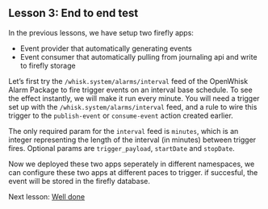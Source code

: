 ## Lesson 3: End to end test
In the previous lessons, we have setup two firefly apps:
- Event provider that automatically generating events 
- Event consumer that automatically pulling from journaling api and write to firefly storage

Let’s first try the `/whisk.system/alarms/interval` feed of the OpenWhisk Alarm Package to fire trigger events on an interval base schedule. To see the effect instantly, we will make it run every minute. You will need a trigger set up with the `/whisk.system/alarms/interval` feed, and a rule to wire this trigger to the `publish-event` or `consume-event` action created earlier.

The only required param for the `interval` feed is `minutes`, which is an integer representing the length of the interval (in minutes) between trigger fires. Optional params are `trigger_payload`, `startDate` and `stopDate`.

Now we deployed these two apps seperately in different namespaces, we can configure these two apps at different paces to trigger. if succesful, the event will be stored in the firefly database. 


Next lesson: [Well done](welldone.md)